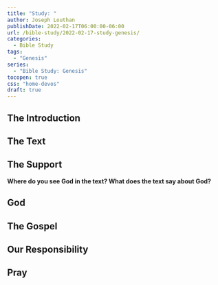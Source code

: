 ```yaml
---
title: "Study: "
author: Joseph Louthan
publishDate: 2022-02-17T06:00:00-06:00
url: /bible-study/2022-02-17-study-genesis/
categories:
  - Bible Study
tags:
  - "Genesis"
series:
  - "Bible Study: Genesis"
tocopen: true
css: "home-devos"
draft: true
---
```

## The Introduction

## The Text

## The Support

<div style="page-break-after: always;"></div>

**Where do you see God in the text? What does the text say about God?**

## God




## The Gospel

## Our Responsibility

## Pray

<div style="font-variant: small-caps;">

</div>
&nbsp;


